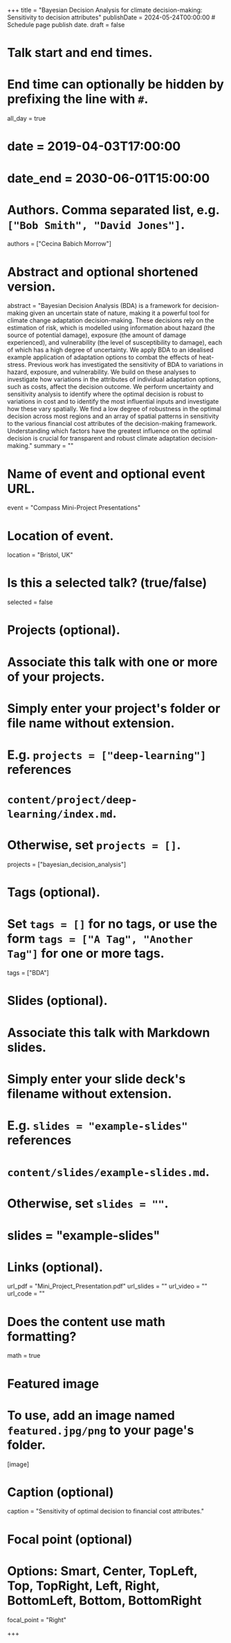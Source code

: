 +++
title = "Bayesian Decision Analysis for climate decision-making: Sensitivity to decision attributes"
publishDate = 2024-05-24T00:00:00  # Schedule page publish date.
draft = false

# Talk start and end times.
#   End time can optionally be hidden by prefixing the line with `#`.
all_day = true
# date = 2019-04-03T17:00:00
# date_end = 2030-06-01T15:00:00

# Authors. Comma separated list, e.g. `["Bob Smith", "David Jones"]`.
authors = ["Cecina Babich Morrow"]

# Abstract and optional shortened version.
abstract = "Bayesian Decision Analysis (BDA) is a framework for decision-making given an uncertain state of nature, making it a powerful tool for climate change adaptation decision-making. These decisions rely on the estimation of risk, which is modelled using information about hazard (the source of potential damage), exposure (the amount of damage experienced), and vulnerability (the level of susceptibility to damage), each of which has a high degree of uncertainty. We apply BDA to an idealised example application of adaptation options to combat the effects of heat-stress. Previous work has investigated the sensitivity of BDA to variations in hazard, exposure, and vulnerability. We build on these analyses to investigate how variations in the attributes of individual adaptation options, such as costs, affect the decision outcome. We perform uncertainty and sensitivity analysis to identify where the optimal decision is robust to variations in cost and to identify the most influential inputs and investigate how these vary spatially. We find a low degree of robustness in the optimal decision across most regions and an array of spatial patterns in sensitivity to the various financial cost attributes of the decision-making framework. Understanding which factors have the greatest influence on the optimal decision is crucial for transparent and robust climate adaptation decision-making."
summary = ""

# Name of event and optional event URL.
event = "Compass Mini-Project Presentations"

# Location of event.
location = "Bristol, UK"

# Is this a selected talk? (true/false)
selected = false

# Projects (optional).
#   Associate this talk with one or more of your projects.
#   Simply enter your project's folder or file name without extension.
#   E.g. `projects = ["deep-learning"]` references 
#   `content/project/deep-learning/index.md`.
#   Otherwise, set `projects = []`.
projects = ["bayesian_decision_analysis"]

# Tags (optional).
#   Set `tags = []` for no tags, or use the form `tags = ["A Tag", "Another Tag"]` for one or more tags.
tags = ["BDA"]

# Slides (optional).
#   Associate this talk with Markdown slides.
#   Simply enter your slide deck's filename without extension.
#   E.g. `slides = "example-slides"` references 
#   `content/slides/example-slides.md`.
#   Otherwise, set `slides = ""`.
# slides = "example-slides"

# Links (optional).
url_pdf = "Mini_Project_Presentation.pdf"
url_slides = ""
url_video = ""
url_code = ""

# Does the content use math formatting?
math = true

# Featured image
# To use, add an image named `featured.jpg/png` to your page's folder. 
[image]
  # Caption (optional)
  caption = "Sensitivity of optimal decision to financial cost attributes."

  # Focal point (optional)
  # Options: Smart, Center, TopLeft, Top, TopRight, Left, Right, BottomLeft, Bottom, BottomRight
  focal_point = "Right"
  
+++

